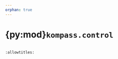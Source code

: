 ```yaml
---
orphan: true
---
```


# {py:mod}`kompass.control`

```{py:module} kompass.control
```

```{autodoc2-docstring} kompass.control
:allowtitles:
```
